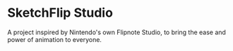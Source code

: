 # SketchFlip Studio
A project inspired by Nintendo's own Flipnote Studio, to bring the ease and power of animation to everyone.
